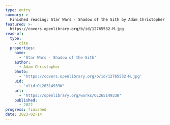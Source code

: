 ```yaml
---
type: entry
summary: >-
  Finished reading: Star Wars - Shadow of the Sith by Adam Christopher
featured: >-
  https://covers.openlibrary.org/b/id/12765532-M.jpg
read-of:
  type:
    - cite
  properties:
    name:
      - 'Star Wars - Shadow of the Sith'
    author:
      - Adam Christopher
    photo:
      - 'https://covers.openlibrary.org/b/id/12765532-M.jpg'
    uid:
      - 'olid:OL26514933W'
    url:
      - 'https://openlibrary.org/works/OL26514933W'
    published:
      - 2022
progress: finished
date: 2023-02-14
---
```

